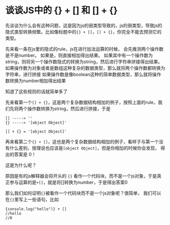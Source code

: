 # 谈谈JS中的 {} + [] 和 [] + {}

先谈谈为什么会有这种问题，这是因为js的弱类型导致的，js的弱类型，导致js的隐式类型转换频繁。比如像标题中的`{} + []`，`[] + {}`，你完全不能去预测它的类型。

先来看一条在js里的隐式的rule，js在进行加法运算的时候， 会先推测两个操作数是不是number。
如果是，则直接相加得出结果。
如果其中有一个操作数为string，则将另一个操作数隐式的转换为string，然后进行字符串拼接得出结果。
如果操作数为对象或者是数组这种复杂的数据类型，那么就将两个操作数都转换为字符串，进行拼接
如果操作数是像boolean这种的简单数据类型，那么就将操作数转换为number相加得出结果

知道了这些规则的话就简单多了

先来看第一个`[] + {}`，这是两个复杂数据结构相加的例子，按照上面的rule，我们先将两个操作数转换为string，然后进行拼接，于是

```
[] -----> ''
{} -----> '[object Object]'

[] + {} = '[object Object]'
```

再来看第二个`{} + []`，这也是两个复杂数据结构相加的例子，看样子与第一个没有什么差别，按理说也应该是`[object Object]`，但是你相加的时候你会发现， 得出的答案是 0！

这是为什么呢？

原因是有的js解释器会将开头的 `{}` 看作一个代码块，而不是一个js对象，于是真正参与运算的是`+[]`，就是将[]转换为number，于是得出答案0

那么我们如何证明`{}`被看作一个代码块而不是一个js对象呢？很简单， 我们可以在`{}`里写上一些语句，比如

```
{console.log("hello")} + [] 
//hello
//0
```

